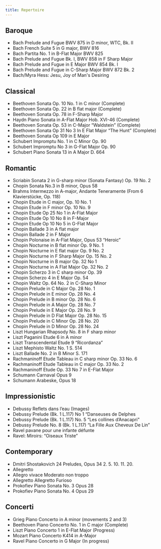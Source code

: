 ```yaml
---
title: Repertoire
---
```


## Baroque

* Bach Prelude and Fugue BWV 875 in D minor, WTC, Bk. II
* Bach French Suite 5 in G major, BWV 816
* Bach Partita No. 1 in B-Flat Major BWV 825
* Bach Prelude and Fugue Bk. I, BWV 858 in F Sharp Major
* Bach Prelude and Fugue in E Major BWV 854 Bk. I
* Bach Prelude and Fugue in C-Sharp Major BWV 872 Bk. 2
* Bach/Myra Hess: Jesu, Joy of Man's Desiring

## Classical

* Beethoven Sonata Op. 10 No. 1 in C minor (Complete)
* Beethoven Sonata Op. 22 in B flat major (Complete)
* Beethoven Sonata Op. 78 in F-Sharp Major
* Haydn Piano Sonata in A-Flat Major Hob. XVI-46 (Complete)
* Beethoven Sonata Op. 53 in C-Major “Waldstein” (Complete)
* Beethoven Sonata Op 31 No 3 In E Flat Major “The Hunt” (Complete)
* Beethoven Sonata Op 109 in E Major
* Schubert Impromptu No. 1 in C Minor Op. 90
* Schubert Impromptu No 3 in G-Flat Major Op. 90
* Schubert Piano Sonata 13 in A Major D. 664

## Romantic

* Scriabin Sonata 2 in G-sharp minor (Sonata Fantasy) Op. 19 No. 2
* Chopin Sonata No.3 in B minor, Opus 58
* Brahms Intermezzo in A-major, Andante Teneramente (From 6 Klavierstücke, Op. 118)
* Chopin Etude in C major, Op. 10 No. 1
* Chopin Etude in F minor Op. 10 No. 9
* Chopin Etude Op 25 No 1 in A-Flat Major
* Chopin Etude Op 10 No 8 in F-Major
* Chopin Etude Op 10 No 5 in G-Flat Major
* Chopin Ballade 3 in A flat major
* Chopin Ballade 2 in F Major
* Chopin Polonaise in A-Flat Major, Opus 53 “Heroic”
* Chopin Nocturne in B flat minor Op. 9 No. 1
* Chopin Nocturne in E flat major Op. 9 No. 2
* Chopin Nocturne in F Sharp Major Op. 15 No. 2
* Chopin Nocturne in B major Op. 32 No 1
* Chopin Nocturne in A Flat Major Op. 32 No. 2
* Chopin Scherzo 3 in C sharp minor Op. 39
* Chopin Scherzo 4 in E Major Op. 54
* Chopin Waltz Op. 64 No. 2 in C-Sharp Minor
* Chopin Prelude in C Major Op. 28 No. 1
* Chopin Prelude in E minor Op. 28 No. 4
* Chopin Prelude in B minor Op. 28 No. 6
* Chopin Prelude in A Major Op. 28 No. 7
* Chopin Prelude in E Major Op. 28 No. 9
* Chopin Prelude in D Flat Major Op. 28 No. 15
* Chopin Prelude in C Minor Op. 28 No. 20
* Chopin Prelude in D Minor Op. 28 No. 24
* Liszt Hungarian Rhapsody No. 8 in F sharp minor
* Liszt Paganini Etude 6 in A minor
* Liszt Transcendental Etude 9 “Ricordanza”
* Liszt Mephisto Waltz No. 1 S. 514
* Liszt Ballade No. 2 in B Minor S. 171
* Rachmaninoff Etude Tableau in C sharp minor Op. 33 No. 6
* Rachmaninoff Etude Tableau in C major Op. 33 No. 2
* Rachmaninoff Etude Op. 33 No 7 in E-Flat Major
* Schumann Carnaval Opus 9
* Schumann Arabeske, Opus 18

## Impressionistic

* Debussy Reflets dans l’eau (Images)
* Debussy Prelude (Bk. 1 L.117) No 1 “Danseuses de Delphes
* Debussy Prelude (Bk. 1 L.117) No. 5 “Les collines d’Anacapri"
* Debussy Prelude No. 8 (Bk. 1 L.117) “La Fille Aux Cheveux De Lin”
* Ravel pavane pour une infante défunte
* Ravel: Miroirs: “Oiseaux Triste”

## Contemporary

* Dmitri Shostakovich 24 Preludes, Opus 34
    2.
    5.
    10.
    11.
    20.
* Allegretto
* Allegro vivace Moderato non troppo
* Allegretto Allegretto Furioso
* Prokofiev Piano Sonata No. 3 Opus 28
* Prokofiev Piano Sonata No. 4 Opus 29

## Concerti

* Grieg Piano Concerto in A minor (movements 2 and 3)
* Beethoven Piano Concerto No. 1 in C major (Complete)
* Liszt Piano Concerto 1 in E-Flat Major (Progress)
* Mozart Piano Concerto K414 in A-Major
* Ravel Piano Concerto in G Major (In progress)